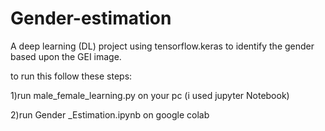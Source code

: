 # Gender-estimation
A deep learning (DL) project using tensorflow.keras to identify the gender based upon the GEI image. 

to run this follow these steps:


1)run male_female_learning.py on your pc (i used jupyter Notebook)


2)run Gender _Estimation.ipynb on google colab


